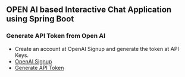 ## OPEN AI based Interactive Chat Application using Spring Boot

### Generate API Token from Open AI
* Create an account at OpenAI Signup and generate the token at API Keys.
* [OpenAI Signup](https://auth0.openai.com/u/signup/identifier?state=hKFo2SBHQmI3SFRBOENpY3FpNW54TWppWF9fY3RwbFJtUlZiNKFur3VuaXZlcnNhbC1sb2dpbqN0aWTZIHAwdTdPak1FdlBVZUtXT1d0d0JhMi0yYXlkbVhhUkl0o2NpZNkgRFJpdnNubTJNdTQyVDNLT3BxZHR3QjNOWXZpSFl6d0Q)
* [Generate API Token](https://platform.openai.com/account/api-keys)


